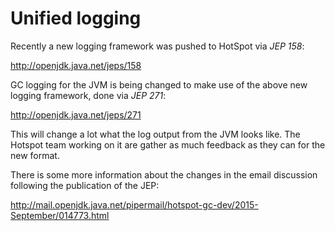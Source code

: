 # Unified logging

Recently a new logging framework was pushed to HotSpot via *JEP 158*:

http://openjdk.java.net/jeps/158

GC logging for the JVM is being changed to make use of the above new logging framework, done via *JEP 271*:

http://openjdk.java.net/jeps/271

This will change a lot what the log output from the JVM looks like. The Hotspot team working on it are gather as much feedback as they can for the new format. 

There is some more information about the changes in the email discussion following the publication of the JEP:

http://mail.openjdk.java.net/pipermail/hotspot-gc-dev/2015-September/014773.html
